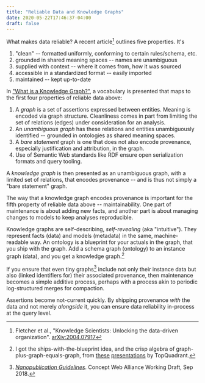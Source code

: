 ```yaml
---
title: "Reliable Data and Knowledge Graphs"
date: 2020-05-22T17:46:37-04:00
draft: false
---
```


What makes data reliable? A recent article[^knsci] outlines five properties. It's
1. "clean" -- formatted uniformly, conforming to certain rules/schema, etc.
2. grounded in shared meaning spaces -- names are unambiguous
3. supplied with context -- where it comes from, how it was sourced
4. accessible in a standardized format -- easily imported
5. maintained -- kept up-to-date

In
["What is a Knowledge Graph?"](http://www.semantic-web-journal.net/content/what-knowledge-graph),
a vocabulary is presented that maps to the first four properties of reliable data above:
1. A *graph* is a set of assertions expressed between entities. Meaning is encoded via
 graph structure. Cleanliness comes in part from limiting the set of relations (edges)
 under consideration for an analysis.
2. An *unambiguous graph* has these relations and entities unambiguously identified --
grounded in ontologies as shared meaning spaces.
3. A *bare statement* graph is one that does not also encode provenance,
especially justification and attribution, in the graph.
4. Use of Semantic Web standards like RDF ensure open serialization formats and query tooling.

A *knowledge graph* is then presented as an unambiguous graph, with a limited set of relations,
that encodes provenance -- and is thus not simply a "bare statement" graph.

The way that a knowledge graph encodes provenance is important for the fifth property of reliable
data above -- maintainability. One part of maintenance is about adding new facts, and another
part is about managing changes to models to keep analyses reproducible.

Knowledge graphs are self-describing, *self-revealing* (aka "intuitive").
They represent facts (data) and models (metadata) in the same, machine-readable way. An ontology is
a blueprint for your actuals in the graph, that you ship with the graph.
Add a schema graph (ontology) to an instance graph (data), and you get a
knowledge graph.[^topquadrant]

If you ensure that even tiny graphs[^nanopubs] include not only their instance data but also 
(linked identifiers for) their associated provenance, then maintenance becomes a simple
additive process, perhaps with a process akin to periodic log-structured merges for compaction.

Assertions become not-current quickly. By shipping provenance *with* the data and
not merely *alongside* it, you can ensure data reliability in-process at the query level.

[^knsci]: Fletcher et al., "Knowledge Scientists: Unlocking the data-driven organization".
[arXiv:2004.07917](https://arxiv.org/abs/2004.07917)

[^topquadrant]: I got the ships-with-the-blueprint idea, and the crisp algebra of
graph-plus-graph-equals-graph, from [these](https://www.youtube.com/watch?v=mjNaL9FJDiA)
[presentations](https://www.youtube.com/watch?v=3KA__Dcb8Ns) by TopQuadrant.

[^nanopubs]: [*Nanopublication Guidelines*](http://nanopub.org/guidelines/working_draft/).
Concept Web Alliance Working Draft, Sep 2018.

